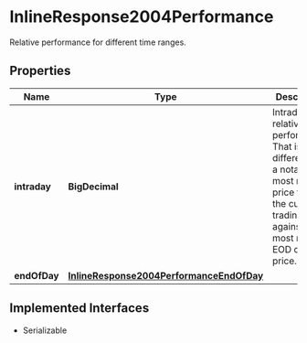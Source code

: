 

# InlineResponse2004Performance

Relative performance for different time ranges.

## Properties

Name | Type | Description | Notes
------------ | ------------- | ------------- | -------------
**intraday** | **BigDecimal** | Intraday relative performance. That is the difference of a notation&#39;s most recent price from the current trading day against the most recent EOD closing price. |  [optional]
**endOfDay** | [**InlineResponse2004PerformanceEndOfDay**](InlineResponse2004PerformanceEndOfDay.md) |  |  [optional]


## Implemented Interfaces

* Serializable


